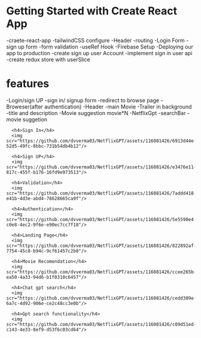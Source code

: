 # Getting Started with Create React App
-craete-react-app
-tailwindCSS configure
-Header
-routing
-Login Form
-sign up form
-form validation
-useRef Hook
-Firebase Setup
-Deploying our app to production
-create sign up user Account
-implement sign in user api
-create redux store with userSlice
# features 
-Login/sign UP
  -sign in/ signup form
  -redirect to browse page
-Broweser(after authentication)
   -Header
   -main Movie
     -Trailer in background
     -title and description
     -Movie suggestion
       movie*N
    -NetflixGpt
      -searchBar
      -movie suggetion
      
      <h4>Sign In</h4>
      <img scr="https://github.com/dvverma03/NetflixGPT/assets/116081426/6913d44e-52d5-49fc-8bbc-731b54db4b12"/>

      <h4>Sign UP</h4>
      <img scr="https://github.com/dvverma03/NetflixGPT/assets/116081426/e3476e11-817c-455f-b176-16fd9e973513"/>

      <h4>Validation</h4>
      <img scr="https://github.com/dvverma03/NetflixGPT/assets/116081426/7addd418-e41b-4d3e-abd4-78628665ca9f"/>

      <h4>Authentication</h4>
      <img scr="https://github.com/dvverma03/NetflixGPT/assets/116081426/5e5590e4-c0e8-4ec2-9f6e-e90ec7cc7f18"/>

      <h4>Landing Page</h4>
      <img scr="https://github.com/dvverma03/NetflixGPT/assets/116081426/822892af-7754-45c8-b94c-9cf61457c2b0"/>

      <h4>Movie Recomendation</h4>
      <img scr="https://github.com/dvverma03/NetflixGPT/assets/116081426/ccee265b-ea50-4a33-94d6-b1f0310c6457"/>

      <h4>Chat gpt search</h4>
      <img scr="https://github.com/dvverma03/NetflixGPT/assets/116081426/cedd309e-6a7c-4d92-906e-ce2c48cc3e0b"/>

      <h4>Gpt search functionality</h4>
      <img scr="https://github.com/dvverma03/NetflixGPT/assets/116081426/c09d51ed-c143-4e33-8ef9-d53f6c03cd64"/>

      
